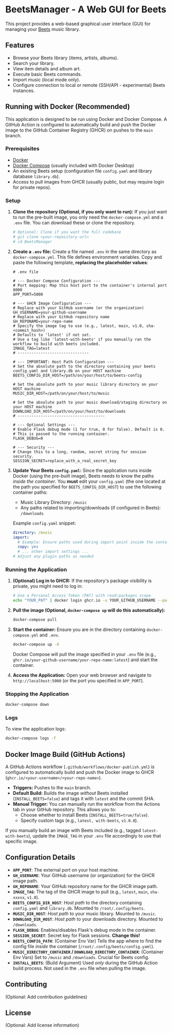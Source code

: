 # BeetsManager - A Web GUI for Beets

This project provides a web-based graphical user interface (GUI) for managing your [Beets](https://beets.io/) music library.

## Features

- Browse your Beets library (items, artists, albums).
- Search your library.
- View item details and album art.
- Execute basic Beets commands.
- Import music (local mode only).
- Configure connection to local or remote (SSH/API - experimental) Beets instances.

## Running with Docker (Recommended)

This application is designed to be run using Docker and Docker Compose. A GitHub Action is configured to automatically build and push the Docker image to the GitHub Container Registry (GHCR) on pushes to the `main` branch.

### Prerequisites

- [Docker](https://docs.docker.com/get-docker/)
- [Docker Compose](https://docs.docker.com/compose/install/) (usually included with Docker Desktop)
- An existing Beets setup (configuration file `config.yaml` and library database `library.db`).
- Access to pull images from GHCR (usually public, but may require login for private repos).

### Setup

1.  **Clone the repository (Optional, if you only want to run):**
    If you just want to run the pre-built image, you only need the `docker-compose.yml` and a `.env` file. You can download these or clone the repository.

    ```bash
    # Optional: Clone if you want the full codebase
    # git clone <your-repository-url>
    # cd BeetsManager
    ```

2.  **Create a `.env` file:**
    Create a file named `.env` in the same directory as `docker-compose.yml`. This file defines environment variables. Copy and paste the following template, **replacing the placeholder values**:

    ```dotenv
    # .env file

    # --- Docker Compose Configuration ---
    # Port mapping: Map this host port to the container's internal port 8000
    APP_PORT=5000

    # --- GHCR Image Configuration ---
    # Replace with your GitHub username (or the organization)
    GH_USERNAME=your-github-username
    # Replace with your GitHub repository name
    GH_REPONAME=your-repo-name
    # Specify the image tag to use (e.g., latest, main, v1.0, sha-<commit_hash>)
    # Defaults to 'latest' if not set.
    # Use a tag like 'latest-with-beets' if you manually ran the workflow to build with beets included.
    IMAGE_TAG=latest
    # -------------------------------

    # --- IMPORTANT: Host Path Configuration ---
    # Set the absolute path to the directory containing your beets config.yaml and library.db on your HOST machine
    BEETS_CONFIG_DIR_HOST=/path/on/your/host/to/beets-config

    # Set the absolute path to your music library directory on your HOST machine
    MUSIC_DIR_HOST=/path/on/your/host/to/music

    # Set the absolute path to your music download/staging directory on your HOST machine
    DOWNLOAD_DIR_HOST=/path/on/your/host/to/downloads
    # --------------------------------------

    # --- Optional Settings ---
    # Enable Flask debug mode (1 for true, 0 for false). Default is 0.
    # This is passed to the running container.
    FLASK_DEBUG=0

    # --- Security ---
    # Change this to a long, random, secret string for session security.
    SESSION_SECRET=replace_with_a_real_secret_key
    ```

3.  **Update Your Beets `config.yaml`:**
    Since the application runs inside Docker (using the pre-built image), Beets needs to know the paths _inside the container_. You **must** edit your `config.yaml` (the one located at the path you specified for `BEETS_CONFIG_DIR_HOST`) to use the following container paths:

    - Music Library Directory: `/music`
    - Any paths related to importing/downloads (if configured in Beets): `/downloads`

    Example `config.yaml` snippet:

    ```yaml
    directory: /music
    import:
      # Example: Ensure paths used during import point inside the container
      copy: yes
      # ... other import settings ...
    # Adjust any plugin paths as needed
    ```

### Running the Application

1.  **(Optional) Log in to GHCR:**
    If the repository's package visibility is private, you might need to log in:

    ```bash
    # Use a Personal Access Token (PAT) with read:packages scope
    echo "YOUR_PAT" | docker login ghcr.io -u YOUR_GITHUB_USERNAME --password-stdin
    ```

2.  **Pull the image (Optional, `docker-compose up` will do this automatically):**

    ```bash
    docker-compose pull
    ```

3.  **Start the container:**
    Ensure you are in the directory containing `docker-compose.yml` and `.env`.

    ```bash
    docker-compose up -d
    ```

    Docker Compose will pull the image specified in your `.env` file (e.g., `ghcr.io/your-github-username/your-repo-name:latest`) and start the container.

4.  **Access the Application:**
    Open your web browser and navigate to `http://localhost:5000` (or the port you specified in `APP_PORT`).

### Stopping the Application

```bash
docker-compose down
```

### Logs

To view the application logs:

```bash
docker-compose logs -f
```

## Docker Image Build (GitHub Actions)

A GitHub Actions workflow (`.github/workflows/docker-publish.yml`) is configured to automatically build and push the Docker image to GHCR (`ghcr.io/<your-username>/<your-repo-name>`).

- **Triggers:** Pushes to the `main` branch.
- **Default Build:** Builds the image _without_ Beets installed (`INSTALL_BEETS=false`) and tags it with `latest` and the commit SHA.
- **Manual Trigger:** You can manually run the workflow from the Actions tab in your GitHub repository. This allows you to:
  - Choose whether to install Beets (`INSTALL_BEETS=true/false`).
  - Specify custom tags (e.g., `latest, with-beets`, `v1.0.0`).

If you manually build an image with Beets included (e.g., tagged `latest-with-beets`), update the `IMAGE_TAG` in your `.env` file accordingly to use that specific image.

## Configuration Details

- **`APP_PORT`**: The external port on your host machine.
- **`GH_USERNAME`**: Your GitHub username (or organization) for the GHCR image path.
- **`GH_REPONAME`**: Your GitHub repository name for the GHCR image path.
- **`IMAGE_TAG`**: The tag of the GHCR image to pull (e.g., `latest`, `main`, `sha-xxxxx`, `v1.0`).
- **`BEETS_CONFIG_DIR_HOST`**: _Host path_ to the directory containing `config.yaml` and `library.db`. Mounted to `/root/.config/beets`.
- **`MUSIC_DIR_HOST`**: _Host path_ to your music library. Mounted to `/music`.
- **`DOWNLOAD_DIR_HOST`**: _Host path_ to your downloads directory. Mounted to `/downloads`.
- **`FLASK_DEBUG`**: Enables/disables Flask's debug mode in the container.
- **`SESSION_SECRET`**: Secret key for Flask sessions. **Change this!**
- **`BEETS_CONFIG_PATH`**: (Container Env Var) Tells the app where to find the config file _inside_ the container (`/root/.config/beets/config.yaml`).
- **`MUSIC_DIRECTORY_CONTAINER` / `DOWNLOAD_DIRECTORY_CONTAINER`**: (Container Env Vars) Set to `/music` and `/downloads`. Crucial for Beets config.
- **`INSTALL_BEETS`**: (Build Argument) Used _only_ during the GitHub Action build process. Not used in the `.env` file when pulling the image.

## Contributing

(Optional: Add contribution guidelines)

## License

(Optional: Add license information)
